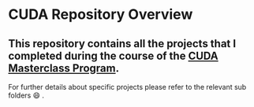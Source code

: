 # CUDA Repository Overview

This repository contains all the projects that I completed during the course of the [CUDA Masterclass Program](https://www.udemy.com/course/cuda-programming-masterclass/learn/lecture/11833408#questions). 
---
For further details about specific projects please refer to the relevant sub folders :smile: .